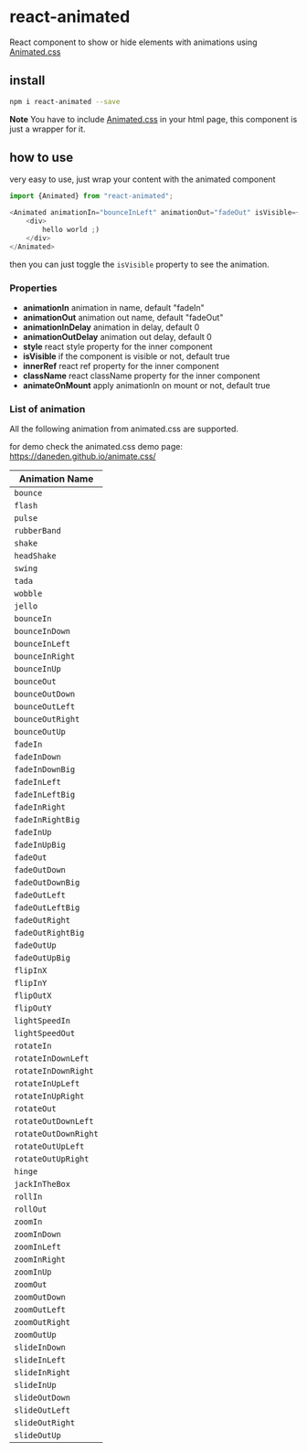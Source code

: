 # react-animated
React component to show or hide elements with animations using [Animated.css](https://daneden.github.io/animate.css/)

## install

```bash
npm i react-animated --save
```
**Note** You have to include [Animated.css](https://daneden.github.io/animate.css/) in your html page, this component is just a wrapper for it.

## how to use
very easy to use, just wrap your content with the animated component
```javascript
import {Animated} from "react-animated";

<Animated animationIn="bounceInLeft" animationOut="fadeOut" isVisible={true}>
    <div>
        hello world ;)
    </div>
</Animated>

```

then you can just toggle the  `isVisible` property to see the animation.

### Properties

- **animationIn** animation in name, default "fadeIn"
- **animationOut** animation out name, default "fadeOut"
- **animationInDelay** animation in delay, default 0
- **animationOutDelay** animation out delay, default 0
- **style** react style property for the inner component
- **isVisible** if the component is visible or not, default true
- **innerRef** react ref property for the inner component
- **className** react className property for the inner component
- **animateOnMount** apply animationIn on mount or not, default true


### List of animation
All the following animation from animated.css are supported.

for demo check the animated.css demo page: https://daneden.github.io/animate.css/

| ﻿Animation Name |
|--------------------|
| `bounce` |
| `flash` |
| `pulse` |
| `rubberBand` |
| `shake` |
| `headShake` |
| `swing` |
| `tada` |
| `wobble` |
| `jello` |
| `bounceIn` |
| `bounceInDown` |
| `bounceInLeft` |
| `bounceInRight` |
| `bounceInUp` |
| `bounceOut` |
| `bounceOutDown` |
| `bounceOutLeft` |
| `bounceOutRight` |
| `bounceOutUp` |
| `fadeIn` |
| `fadeInDown` |
| `fadeInDownBig` |
| `fadeInLeft` |
| `fadeInLeftBig` |
| `fadeInRight` |
| `fadeInRightBig` |
| `fadeInUp` |
| `fadeInUpBig` |
| `fadeOut` |
| `fadeOutDown` |
| `fadeOutDownBig` |
| `fadeOutLeft` |
| `fadeOutLeftBig` |
| `fadeOutRight` |
| `fadeOutRightBig` |
| `fadeOutUp` |
| `fadeOutUpBig` |
| `flipInX` |
| `flipInY` |
| `flipOutX` |
| `flipOutY` |
| `lightSpeedIn` |
| `lightSpeedOut` |
| `rotateIn` |
| `rotateInDownLeft` |
| `rotateInDownRight` |
| `rotateInUpLeft` |
| `rotateInUpRight` |
| `rotateOut` |
| `rotateOutDownLeft` |
| `rotateOutDownRight` |
| `rotateOutUpLeft` |
| `rotateOutUpRight` |
| `hinge` |
| `jackInTheBox` |
| `rollIn` |
| `rollOut` |
| `zoomIn` |
| `zoomInDown` |
| `zoomInLeft` |
| `zoomInRight` |
| `zoomInUp` |
| `zoomOut` |
| `zoomOutDown` |
| `zoomOutLeft` |
| `zoomOutRight` |
| `zoomOutUp` |
| `slideInDown` |
| `slideInLeft` |
| `slideInRight` |
| `slideInUp` |
| `slideOutDown` |
| `slideOutLeft` |
| `slideOutRight` |
| `slideOutUp` |
